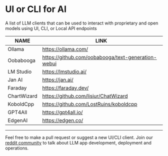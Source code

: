 # UI or CLI for AI
A list of LLM clients that can be used to interact with proprietary and open models using UI, CLI, or Local API endpoints

| NAME | LINK |
| ------ | ------ |
| Ollama | https://ollama.com/ |
| Oobabooga | https://github.com/oobabooga/text-generation-webui |
| LM Studio | https://lmstudio.ai/ |
| Jan AI | https://jan.ai/ |
| Faraday | https://faraday.dev/ |
| ChartWizard | https://github.com/lisiur/ChatWizard |
| KoboldCpp | https://github.com/LostRuins/koboldcpp |
| GPT4All | https://gpt4all.io/ |
| EdgenAI | https://edgen.co/ |

---

Feel free to make a pull request or suggest a new UI/CLI client. Join our [reddit community](https://www.reddit.com/r/TheLLMStack/) to talk about LLM app development, deployment and operations. 

